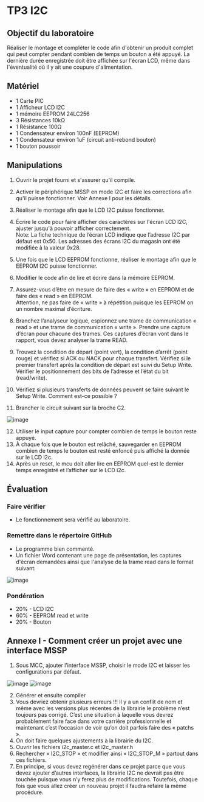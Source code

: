 # TP3 I2C

## Objectif du laboratoire
Réaliser le montage et compléter le code afin d'obtenir un produit complet qui peut compter pendant combien de temps un bouton a été appuyé. 
La dernière durée enregistrée doit être affichée sur l'écran LCD, même dans l'éventualité où il y ait une coupure d'alimentation. 

## Matériel
- 1 Carte PIC
-	1 Afficheur LCD I2C
-	1 mémoire EEPROM 24LC256
-	3 Résistances 10kΩ 
-	1 Résistance 100Ω
-	1 Condensateur environ 100nF (EEPROM)
-	1 Condensateur environ 1uF (circuit anti-rebond bouton)
-	1 bouton poussoir

## Manipulations

1. Ouvrir le projet fourni et s'assurer qu'il compile.
1. Activer le périphérique MSSP en mode I2C et faire les corrections afin qu'il puisse fonctionner. Voir Annexe I pour les détails.
1. Réaliser le montage afin que le LCD I2C puisse fonctionner.
1. Écrire le code pour faire afficher des caractères sur l'écran LCD I2C, ajuster jusqu'à pouvoir afficher correctement.\
   Note: La fiche technique de l’écran LCD indique que l’adresse I2C par défaut est 0x50. Les adresses des écrans I2C du magasin ont été modifiée à la valeur 0x28. 

1. Une fois que le LCD EEPROM fonctionne, réaliser le montage afin que le EEPROM I2C puisse fonctionner.
1. Modifier le code afin de lire et écrire dans la mémoire EEPROM.
1. Assurez-vous d’être en mesure de faire des « write » en EEPROM et de faire des « read » en EEPROM.\
Attention, ne pas faire de « write » à répétition puisque les EEPROM on un nombre maximal d’écriture.
1. Branchez l’analyseur logique, espionnez une trame de communication « read » et une trame de communication « write ».  Prendre une capture d’écran pour chacune des trames.  Ces captures d’écran vont dans le rapport, vous devez analyser la trame READ.
1. Trouvez la condition de départ (point vert), la condition d’arrêt (point rouge) et vérifiez si ACK ou NACK pour chaque transfert. Vérifiez si le premier transfert après la condition de départ est suivi du Setup Write. Vérifier le positionnement des bits de l’adresse et l’état du bit (read/write).
1. Vérifiez si plusieurs transferts de données peuvent se faire suivant le Setup Write. Comment est-ce possible ?  
1. Brancher le circuit suivant sur la broche C2.

![image](https://github.com/max848484/243-421-H24_TP3/assets/156249332/c24cf76f-da03-4523-b653-2f2db94649f9)

12. Utiliser le input capture pour compter combien de temps le bouton reste appuyé.
1. À chaque fois que le bouton est relâché, sauvegarder en EEPROM combien de temps le bouton est resté enfoncé puis affiché la donnée sur le LCD i2c.
1. Après un reset, le mcu doit aller lire en EEPROM quel-est le dernier temps enregistré et l’afficher sur le LCD i2c.


## Évaluation
### Faire vérifier
- Le fonctionnement sera vérifié au laboratoire.

### Remettre dans le répertoire GitHub
- Le programme bien commenté.
- Un fichier Word contenant une page de présentation, les captures d'écran demandées ainsi que l'analyse de la trame read dans le format suivant:

![image](https://github.com/max848484/243-421-H24_TP3/assets/156249332/965d0aab-9590-45d5-997d-b792b64ac57a)

### Pondération
- 20% - LCD I2C
- 60% - EEPROM read et write
- 20% - Bouton

## Annexe I - Comment créer un projet avec une interface MSSP
1. Sous MCC, ajouter l’interface MSSP, choisir le mode I2C et laisser les configurations par défaut.

![image](https://github.com/max848484/243-421-H24_TP3/assets/156249332/a45840f9-edce-4491-bde0-d953e9f025ca)
![image](https://github.com/max848484/243-421-H24_TP3/assets/156249332/221dba77-6375-443f-be7e-1c984b39f129)

2. Générer et ensuite compiler
1. Vous devriez obtenir plusieurs erreurs !!! Il y a un conflit de nom et même avec les versions plus récentes de la librairie le problème n’est toujours pas corrigé. C’est une situation à laquelle vous devrez probablement faire face dans votre carrière professionnelle et maintenant c’est l’occasion de voir qu’on doit parfois faire des « patchs ».
1. On doit faire quelques ajustements à la librairie du I2C.
1. Ouvrir les fichiers i2c_master.c et i2c_master.h
1. Rechercher « I2C_STOP » et modifier ainsi « I2C_STOP_M » partout dans ces fichiers.
1. En principe, si vous devez regénérer dans ce projet parce que vous devez ajouter d’autres interfaces, la librairie I2C ne devrait pas être touchée puisque vous n’y ferez plus de modifications. Toutefois, chaque fois que vous allez créer un nouveau projet il faudra refaire la même procédure.